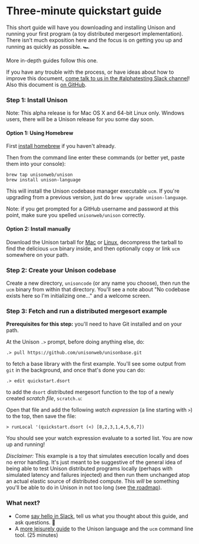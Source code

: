 # Three-minute quickstart guide

This short guide will have you downloading and installing Unison and running your first program (a toy distributed mergesort implementation). There isn't much exposition here and the focus is on getting you up and running as quickly as possible. 🏎 

More in-depth guides follow this one.

If you have any trouble with the process, or have ideas about how to improve this document, [come talk to us in the #alphatesting Slack channel][slack]! Also this document is [on GitHub][on-github].

[slack]: https://join.slack.com/t/unisonlanguage/shared_invite/enQtNzAyMTQ4ODA0MDM4LWYxZTNkMGUxMDEzNTg3NTMxNjMxOGM2Zjg4ODFjM2RhNGY0OGU2NTMzYmQ1YWIwN2Y0YTc1NjQ1NjgzYzEzOWI
[mac-dl]: https://github.com/unisonweb/unison/releases/download/release%2FM1b/unison-osx.tar.gz
[linux-dl]: https://github.com/unisonweb/unison/releases/download/release%2FM1b/unison-linux64.tar.gz
[windows-dl]: todo
[on-github]: https://github.com/unisonweb/docsite/edit/gh-pages/_includes/quickstart.markdown
[guide]: unisontour.html
[homebrew]: https://brew.sh/

### Step 1: Install Unison

Note: This alpha release is for Mac OS X and 64-bit Linux only. Windows users, there will be a Unison release for you some day soon.

#### Option 1: Using Homebrew

First [install homebrew][homebrew] if you haven't already.

Then from the command line enter these commands (or better yet, paste them into your console):

```
brew tap unisonweb/unison
brew install unison-language
```

This will install the Unison codebase manager executable `ucm`. If you're upgrading from a previous version, just do `brew upgrade unison-language`.

Note: if you get prompted for a GitHub username and password at this point, make sure you spelled `unisonweb/unison` correctly.

#### Option 2: Install manually

Download the Unison tarball for [Mac][mac-dl] or [Linux][linux-dl], decompress the tarball to find the delicious `ucm` binary inside, and then optionally copy or link `ucm` somewhere on your path.

### Step 2: Create your Unison codebase

Create a new directory, `unisoncode` (or any name you choose), then run the `ucm` binary from within that directory. You'll see a note about "No codebase exists here so I'm initializing one..." and a welcome screen.
<script id="asciicast-dvwP7oXFwf0qwQWds1ShFXMP8" src="https://asciinema.org/a/dvwP7oXFwf0qwQWds1ShFXMP8.js" data-speed="1.4" data-cols="65" async></script>

### Step 3: Fetch and run a distributed mergesort example

__Prerequisites for this step:__ you'll need to have Git installed and on your path.

At the Unison `.>` prompt, before doing anything else, do:

```
.> pull https://github.com/unisonweb/unisonbase.git
``` 

to fetch a base library with the first example. You'll see some output from `git` in the background, and once that's done you can do:

```
.> edit quickstart.dsort
```

to add the `dsort` distributed mergesort function to the top of a newly created _scratch file_, `scratch.u`:

<script id="asciicast-o9lfrfetnmUT4ArqdDFMXZkr9" src="https://asciinema.org/a/o9lfrfetnmUT4ArqdDFMXZkr9.js" data-speed="1.4" data-rows="30" data-cols="65" async></script>

Open that file and add the following _watch expression_ (a line starting with `>`) to the top, then save the file:

```
> runLocal '(quickstart.dsort (<) [8,2,3,1,4,5,6,7])
```

<script id="asciicast-aTn8qIa3DHaxhspsZJmXodfO7" src="https://asciinema.org/a/aTn8qIa3DHaxhspsZJmXodfO7.js" data-speed="1.4" data-t="1.5" data-autoplay="0" async></script>

You should see your watch expression evaluate to a sorted list. You are now up and running!

_Disclaimer:_ This example is a toy that simulates execution locally and does no error handling. It's just meant to be suggestive of the general idea of being able to test Unison distributed programs locally (perhaps with simulated latency and failures injected) and then run them unchanged atop an actual elastic source of distributed compute. This _will_ be something you'll be able to do in Unison in not too long (see [the roadmap](roadmap.html)).

### What next?

* Come [say hello in Slack][slack], tell us what you thought about this guide, and ask questions. 👋
* A [more leisurely guide][guide] to the Unison language and the `ucm` command line tool. (25 minutes)
